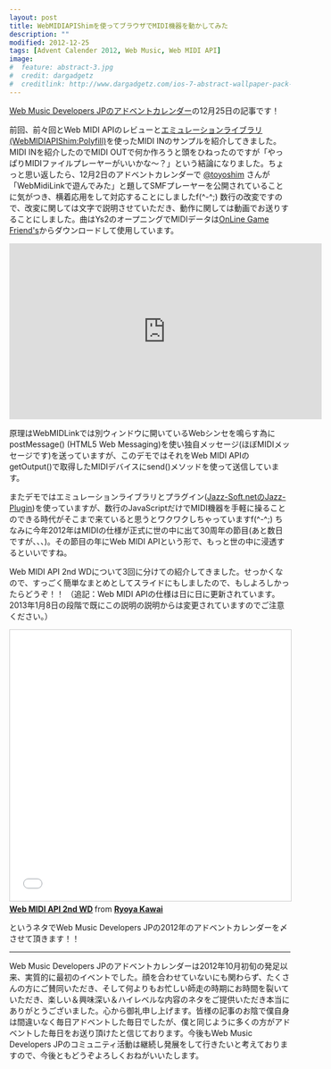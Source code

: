 ```yaml
---
layout: post
title: WebMIDIAPIShimを使ってブラウザでMIDI機器を動かしてみた 
description: ""
modified: 2012-12-25
tags: [Advent Calender 2012, Web Music, Web MIDI API]
image:
#  feature: abstract-3.jpg
#  credit: dargadgetz
#  creditlink: http://www.dargadgetz.com/ios-7-abstract-wallpaper-pack-for-iphone-5-and-ipod-touch-retina/
---
```

<div> </div>
<a href="https://adventar.org/calendars/22" taget="_blank">Web Music Developers JPのアドベントカレンダー</a>の12月25日の記事です！

前回、前々回とWeb MIDI APIのレビューと<a href="https://github.com/cwilso/WebMIDIAPIShim" target="_blanl">エミュレーションライブラリ(WebMIDIAPIShim:Polyfill)</a>を使ったMIDI INのサンプルを紹介してきました。MIDI INを紹介したのでMIDI OUTで何か作ろうと頭をひねったのですが「やっぱりMIDIファイルプレーヤーがいいかな〜？」という結論になりました。ちょっと思い返したら、12月2日のアドベントカレンダーで <a href="https://twitter.com/toyoshim" target="_blank">@toyoshim</a> さんが「<a hrer="http://toyoshim.blogspot.jp/2012/12/webmidilink.html" target="_blank">WebMidiLinkで遊んでみた</a>」と題してSMFプレーヤーを公開されていることに気がつき、横着応用をして対応することにしましたf(^-^;) 数行の改変ですので、改変に関しては文字で説明させていただき、動作に関しては動画でお送りすることにしました。曲はYs2のオープニングでMIDIデータは<a href="http://poteto.sakura.ne.jp/music_ys2.html" target="_blank">OnLine Game Friend's</a>からダウンロードして使用しています。


<div class="post-image-center">
<iframe width="560" height="315" src="https://www.youtube.com/embed/5TKIaDrxMsI" frameborder="0" allow="autoplay; encrypted-media" allowfullscreen></iframe>
</div>


原理はWebMIDLinkでは別ウィンドウに開いているWebシンセを鳴らす為にpostMessage() (HTML5 Web Messaging)を使い独自メッセージ(ほぼMIDIメッセージです)を送っていますが、このデモではそれをWeb MIDI APIのgetOutput()で取得したMIDIデバイスにsend()メソッドを使って送信しています。

またデモではエミュレーションライブラリとプラグイン(<a href="http://jazz-soft.net/" target="_blank">Jazz-Soft.netのJazz-Plugin</a>)を使っていますが、数行のJavaScriptだけでMIDI機器を手軽に操ることのできる時代がそこまで来ていると思うとワクワクしちゃっていますf(^-^;)
ちなみに今年2012年はMIDIの仕様が正式に世の中に出て30周年の節目(あと数日ですが、、、)。その節目の年にWeb MIDI APIという形で、もっと世の中に浸透するといいですね。

Web MIDI API 2nd WDについて3回に分けての紹介してきました。せっかくなので、すっごく簡単なまとめとしてスライドにもしましたので、もしよろしかったらどうぞ！！
（追記：Web MIDI APIの仕様は日に日に更新されています。2013年1月8日の段階で既にこの説明の説明からは変更されていますのでご注意ください。）


<div class="post-image-center">
<iframe src="//www.slideshare.net/slideshow/embed_code/key/yfJ0SGZBEj4KkH" width="595" height="485" frameborder="0" marginwidth="0" marginheight="0" scrolling="no" style="border:1px solid #CCC; border-width:1px; margin-bottom:5px; max-width: 100%;" allowfullscreen> </iframe> 
</div>
<div style="margin-bottom:5px" class="post-image-center"> <strong> <a href="//www.slideshare.net/ryoyakawai/web-midiapi-2ndwd" title="Web MIDI API 2nd WD" target="_blank">Web MIDI API 2nd WD</a> </strong> from <strong><a href="https://www.slideshare.net/ryoyakawai" target="_blank">Ryoya Kawai</a></strong> </div>


というネタでWeb Music Developers JPの2012年のアドベントカレンダーを〆させて頂きます！！

<hr>
Web Music Developers JPのアドベントカレンダーは2012年10月初旬の発足以来、実質的に最初のイベントでした。顔を合わせていないにも関わらず、たくさんの方にご賛同いただき、そして何よりもお忙しい師走の時期にお時間を裂いていただき、楽しい＆興味深い＆ハイレベルな内容のネタをご提供いただき本当にありがとうございました。心から御礼申し上げます。皆様の記事のお陰で僕自身は間違いなく毎日アドベントした毎日でしたが、僕と同じように多くの方がアドベントした毎日をお送り頂けたと信じております。今後もWeb Music Developers JPのコミュニティ活動は継続し発展をして行きたいと考えておりますので、今後ともどうぞよろしくおねがいいたします。
